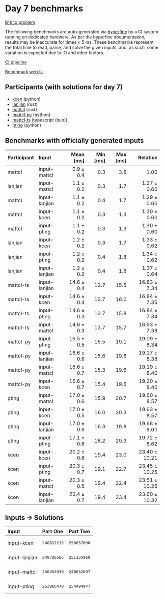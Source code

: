 # Day 7 benchmarks

[link to problem](https://adventofcode.com/2023/day/7)

The following benchmarks are auto-generated via
[hyperfine](https://github.com/sharkdp/hyperfine) by a CI system running on
dedicated hardware. As per the hyperfine documentation, results may be
inaccurate for times < 5 ms. These benchmarks represent the total time to read,
parse, and solve the given inputs, and, as such, some variation is expected due
to IO and other factors.

[CI pipeline](http://ci.papercode.net:8080/teams/main/pipelines/aoc2023)

[Benchmark web UI](https://aoc.ancalagon.black)


## Participants (with solutions for day 7)

- [kcen](https://github.com/kcen/aoc2023) (python)
- [lanjian](https://github.com/lanjian/aoc-2023) (rust)
- [mattcl](https://github.com/mattcl/aoc2023) (rust)
- [mattcl-py](https://github.com/mattcl/aoc2023-py) (python)
- [mattcl-ts](https://github.com/mattcl/aoc2023-js) (typescript (bun))
- [pting](https://github.com/pting/aoc2023) (python)


## Benchmarks with officially generated inputs

| Participant | Input | Mean [ms] | Min [ms] | Max [ms] | Relative |
|:---|:---|---:|---:|---:|---:|
| mattcl | input-mattcl | 0.9 ± 0.4 | 0.3 | 3.5 | 1.00 |
| lanjian | input-mattcl | 1.1 ± 0.2 | 0.3 | 1.7 | 1.27 ± 0.60 |
| mattcl | input-lanjian | 1.1 ± 0.2 | 0.4 | 1.7 | 1.29 ± 0.60 |
| mattcl | input-kcen | 1.1 ± 0.2 | 0.3 | 1.3 | 1.30 ± 0.60 |
| mattcl | input-pting | 1.1 ± 0.2 | 0.3 | 1.3 | 1.30 ± 0.60 |
| lanjian | input-kcen | 1.2 ± 0.2 | 0.3 | 1.7 | 1.33 ± 0.62 |
| lanjian | input-pting | 1.2 ± 0.2 | 0.4 | 1.8 | 1.34 ± 0.62 |
| lanjian | input-lanjian | 1.2 ± 0.2 | 0.4 | 1.8 | 1.37 ± 0.64 |
| mattcl-ts | input-lanjian | 14.6 ± 0.4 | 13.7 | 15.5 | 16.83 ± 7.34 |
| mattcl-ts | input-kcen | 14.6 ± 0.4 | 13.7 | 16.0 | 16.84 ± 7.35 |
| mattcl-ts | input-pting | 14.6 ± 0.3 | 13.7 | 15.8 | 16.84 ± 7.34 |
| mattcl-ts | input-mattcl | 14.6 ± 0.3 | 13.7 | 15.7 | 16.93 ± 7.38 |
| mattcl-py | input-pting | 16.5 ± 0.5 | 15.5 | 19.1 | 19.09 ± 8.34 |
| mattcl-py | input-lanjian | 16.6 ± 0.6 | 15.6 | 19.8 | 19.17 ± 8.38 |
| mattcl-py | input-mattcl | 16.6 ± 0.7 | 15.3 | 19.6 | 19.19 ± 8.40 |
| mattcl-py | input-kcen | 16.6 ± 0.7 | 15.4 | 19.5 | 19.20 ± 8.40 |
| pting | input-mattcl | 17.0 ± 0.6 | 15.9 | 20.7 | 19.60 ± 8.57 |
| pting | input-kcen | 17.0 ± 0.5 | 16.0 | 20.3 | 19.63 ± 8.57 |
| pting | input-lanjian | 17.0 ± 0.6 | 16.3 | 19.8 | 19.68 ± 8.60 |
| pting | input-pting | 17.1 ± 0.6 | 16.2 | 20.3 | 19.72 ± 8.62 |
| kcen | input-kcen | 20.2 ± 0.6 | 19.4 | 23.0 | 23.40 ± 10.21 |
| kcen | input-pting | 20.3 ± 0.7 | 19.1 | 22.7 | 23.45 ± 10.25 |
| kcen | input-mattcl | 20.3 ± 0.5 | 19.4 | 22.4 | 23.51 ± 10.26 |
| kcen | input-lanjian | 20.4 ± 0.7 | 19.4 | 23.4 | 23.60 ± 10.32 |


## Inputs -> Solutions

| Input | Part One | Part Two |
|:---|:---|:---|
|input-kcen|<pre>248812215</pre>|<pre>250057090</pre>|
|input-lanjian|<pre>249726565</pre>|<pre>251135960</pre>|
|input-mattcl|<pre>250453939</pre>|<pre>248652697</pre>|
|input-pting|<pre>253866470</pre>|<pre>254494947</pre>|